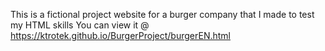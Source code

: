 This is a fictional project website for a burger company that I made to test my HTML skills 
You can view it @ https://ktrotek.github.io/BurgerProject/burgerEN.html
